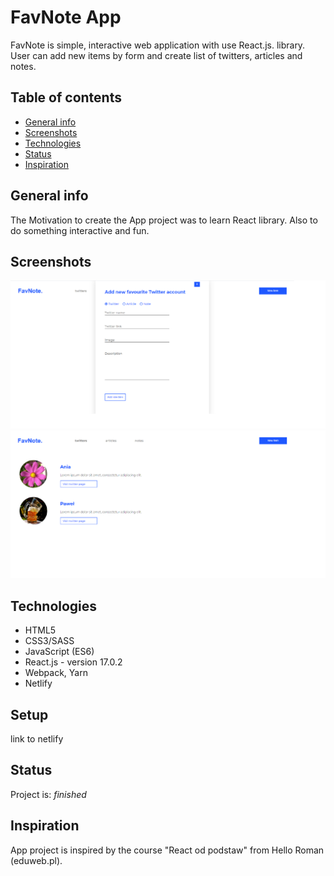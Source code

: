 # FavNote App

FavNote is simple, interactive web application with use React.js. library.
User can add new items by form and create list of twitters, articles and notes.

## Table of contents
* [General info](#general-info)
* [Screenshots](#screenshots)
* [Technologies](#technologies)
* [Status](#status)
* [Inspiration](#inspiration)

## General info

The Motivation to create the App project was to learn React library.
Also to do something interactive and fun.

## Screenshots
![Example screenshot](./src/assets/images/favnote1.png)
![Example screenshot](./src/assets/images/favnote2.png)

## Technologies
* HTML5
* CSS3/SASS
* JavaScript (ES6)
* React.js - version 17.0.2
* Webpack, Yarn
* Netlify

## Setup
link to netlify

## Status
Project is: _finished_

## Inspiration
App project is inspired by the course "React od podstaw" from Hello Roman (eduweb.pl).